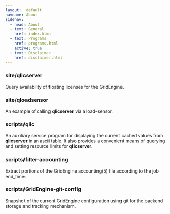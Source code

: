 ```yaml
---
layout:  default
navname: About
sidenav:
  - head: About
  - text: General
    href: index.html
  - text: Programs
    href: programs.html
    active: true
  - text: Disclaimer
    href: disclaimer.html
---
```


### site/qlicserver

Query availability of floating licenses for the GridEngine.


### site/qloadsensor

An example of calling **qlicserver** via a load-sensor.


### scripts/qlic

An auxiliary service program for displaying the current cached values from
**qlicserver** in an ascii table. It also provides a convenient means of
querying and setting resource limits for **qlicserver**.


### scripts/filter-accounting

Extract portions of the GridEngine accounting(5) file according to the
job end_time.


### scripts/GridEngine-git-config

Snapshot of the current GridEngine configuration using git for the backend
storage and tracking mechanism.

